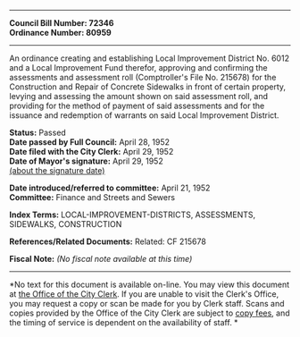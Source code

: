 * * * * *  
  
**Council Bill Number: [](#h0)[](#h2)72346**   
**Ordinance Number: 80959**  
  
* * * * *  
  
An ordinance creating and establishing Local Improvement District No. 6012 and a Local Improvement Fund therefor, approving and confirming the assessments and assessment roll (Comptroller's File No. 215678) for the Construction and Repair of Concrete Sidewalks in front of certain property, levying and assessing the amount shown on said assessment roll, and providing for the method of payment of said assessments and for the issuance and redemption of warrants on said Local Improvement District.  
  
**Status:** Passed   
**Date passed by Full Council:** April 28, 1952   
**Date filed with the City Clerk:** April 29, 1952   
**Date of Mayor's signature:** April 29, 1952   
[(about the signature date)](/~public/approvaldate.htm)   
  
  
**Date introduced/referred to committee:** April 21, 1952   
**Committee:** Finance and Streets and Sewers   
  
**Index Terms:** LOCAL-IMPROVEMENT-DISTRICTS, ASSESSMENTS, SIDEWALKS, CONSTRUCTION  
  
**References/Related Documents:** Related: CF 215678  
  
**Fiscal Note:** *(No fiscal note available at this time)*  
  
* * * * *  
  
*No text for this document is available on-line. You may view this document at [the Office of the City Clerk](http://www.seattle.gov/leg/clerk/contactUs.htm). If you are unable to visit the Clerk's Office, you may request a copy or scan be made for you by Clerk staff. Scans and copies provided by the Office of the City Clerk are subject to [copy fees](http://clerk.seattle.gov/~public/clerkfees.htm), and the timing of service is dependent on the availability of staff. *  
  
  

